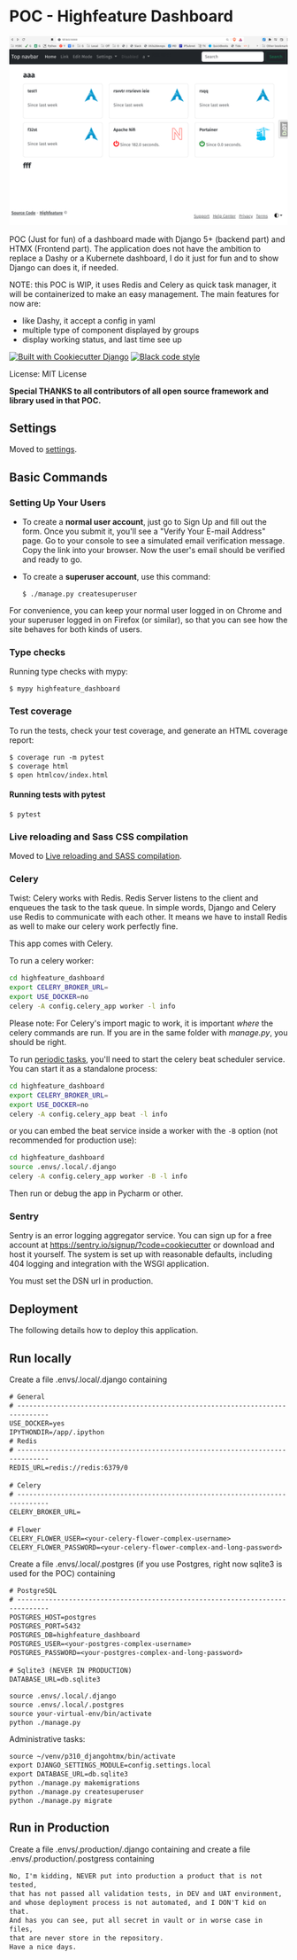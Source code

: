 # POC - Highfeature Dashboard
![Preview of Highfeature Dashboard](https://github.com/highfeature/highfeature_dashboard/blob/main/docs/images/demo.png)

POC (Just for fun) of a dashboard made with Django 5+ (backend part) and HTMX (Frontend part). The application does not have the ambition to replace a Dashy or a Kubernete dashboard, I do it just for fun and to show Django can does it, if needed.

NOTE: this POC is WIP, it uses Redis and Celery as quick task manager, it will be containerized to make an easy management.
The main features for now are:
- like Dashy, it accept a config in yaml
- multiple type of component displayed by groups
- display working status, and last time see up

[![Built with Cookiecutter Django](https://img.shields.io/badge/built%20with-Cookiecutter%20Django-ff69b4.svg?logo=cookiecutter)](https://github.com/cookiecutter/cookiecutter-django/)
[![Black code style](https://img.shields.io/badge/code%20style-black-000000.svg)](https://github.com/ambv/black)

License: MIT License

**Special THANKS to all contributors of all open source framework and library used in that POC.**

## Settings

Moved to [settings](http://cookiecutter-django.readthedocs.io/en/latest/settings.html).

## Basic Commands

### Setting Up Your Users

- To create a **normal user account**, just go to Sign Up and fill out the form. Once you submit it, you'll see a "Verify Your E-mail Address" page. Go to your console to see a simulated email verification message. Copy the link into your browser. Now the user's email should be verified and ready to go.

- To create a **superuser account**, use this command:

      $ ./manage.py createsuperuser

For convenience, you can keep your normal user logged in on Chrome and your superuser logged in on Firefox (or similar), so that you can see how the site behaves for both kinds of users.

### Type checks

Running type checks with mypy:

    $ mypy highfeature_dashboard

### Test coverage

To run the tests, check your test coverage, and generate an HTML coverage report:

    $ coverage run -m pytest
    $ coverage html
    $ open htmlcov/index.html

#### Running tests with pytest

    $ pytest

### Live reloading and Sass CSS compilation

Moved to [Live reloading and SASS compilation](https://cookiecutter-django.readthedocs.io/en/latest/developing-locally.html#sass-compilation-live-reloading).

### Celery
Twist:
Celery works with Redis.
Redis Server listens to the client and enqueues the task to the task queue. 
In simple words, Django and Celery use Redis to communicate with each other. 
It means we have to install Redis as well to make our celery work perfectly fine.

This app comes with Celery.

To run a celery worker:

```bash
cd highfeature_dashboard
export CELERY_BROKER_URL=
export USE_DOCKER=no
celery -A config.celery_app worker -l info
```

Please note: 
For Celery's import magic to work, it is important _where_ the celery commands are run. 
If you are in the same folder with _manage.py_, you should be right.

To run [periodic tasks](https://docs.celeryq.dev/en/stable/userguide/periodic-tasks.html), you'll need to start the celery beat scheduler service. 
You can start it as a standalone process:
```bash
cd highfeature_dashboard
export CELERY_BROKER_URL=
export USE_DOCKER=no
celery -A config.celery_app beat -l info
```

or you can embed the beat service inside a worker with the `-B` option 
(not recommended for production use):
```bash
cd highfeature_dashboard
source .envs/.local/.django
celery -A config.celery_app worker -B -l info
```
Then run or debug the app in Pycharm or other.

### Sentry

Sentry is an error logging aggregator service. You can sign up for a free account at 
<https://sentry.io/signup/?code=cookiecutter> or download and host it yourself.
The system is set up with reasonable defaults, including 404 logging and integration with 
the WSGI application.

You must set the DSN url in production.

## Deployment

The following details how to deploy this application.

## Run locally
Create a file .envs/.local/.django containing
```commandline
# General
# ------------------------------------------------------------------------------
USE_DOCKER=yes
IPYTHONDIR=/app/.ipython
# Redis
# ------------------------------------------------------------------------------
REDIS_URL=redis://redis:6379/0

# Celery
# ------------------------------------------------------------------------------
CELERY_BROKER_URL=

# Flower
CELERY_FLOWER_USER=<your-celery-flower-complex-username>
CELERY_FLOWER_PASSWORD=<your-celery-flower-complex-and-long-password>
```
Create a file .envs/.local/.postgres (if you use Postgres, right now sqlite3 is used for the POC) containing
```commandline
# PostgreSQL
# ------------------------------------------------------------------------------
POSTGRES_HOST=postgres
POSTGRES_PORT=5432
POSTGRES_DB=highfeature_dashboard
POSTGRES_USER=<your-postgres-complex-username>
POSTGRES_PASSWORD=<your-postgres-complex-and-long-password>

# Sqlite3 (NEVER IN PRODUCTION)
DATABASE_URL=db.sqlite3
```
```shell
source .envs/.local/.django
source .envs/.local/.postgres
source your-virtual-env/bin/activate
python ./manage.py
```
Administrative tasks:
```shell
source ~/venv/p310_djangohtmx/bin/activate
export DJANGO_SETTINGS_MODULE=config.settings.local
export DATABASE_URL=db.sqlite3
python ./manage.py makemigrations
python ./manage.py createsuperuser
python ./manage.py migrate
```

## Run in Production
Create a file .envs/.production/.django containing and
create a file .envs/.production/.postgress containing
```commandline
No, I'm kidding, NEVER put into production a product that is not tested, 
that has not passed all validation tests, in DEV and UAT environment, 
and whose deployment process is not automated, and I DON'T kid on that.
And has you can see, put all secret in vault or in worse case in files,
that are never store in the repository.
Have a nice days.
```
